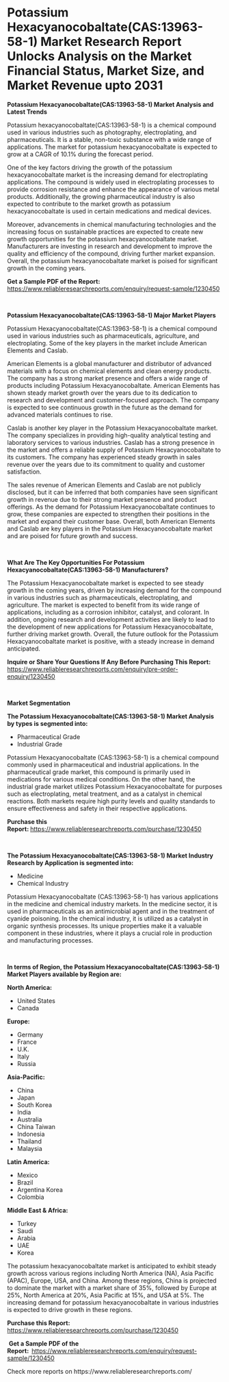 <p><h1>Potassium Hexacyanocobaltate(CAS:13963-58-1) Market Research Report Unlocks Analysis on the Market Financial Status, Market Size, and Market Revenue upto 2031</h1></p><p><strong>Potassium Hexacyanocobaltate(CAS:13963-58-1) Market Analysis and Latest Trends</strong></p>
<p><p>Potassium hexacyanocobaltate(CAS:13963-58-1) is a chemical compound used in various industries such as photography, electroplating, and pharmaceuticals. It is a stable, non-toxic substance with a wide range of applications. The market for potassium hexacyanocobaltate is expected to grow at a CAGR of 10.1% during the forecast period.</p><p>One of the key factors driving the growth of the potassium hexacyanocobaltate market is the increasing demand for electroplating applications. The compound is widely used in electroplating processes to provide corrosion resistance and enhance the appearance of various metal products. Additionally, the growing pharmaceutical industry is also expected to contribute to the market growth as potassium hexacyanocobaltate is used in certain medications and medical devices.</p><p>Moreover, advancements in chemical manufacturing technologies and the increasing focus on sustainable practices are expected to create new growth opportunities for the potassium hexacyanocobaltate market. Manufacturers are investing in research and development to improve the quality and efficiency of the compound, driving further market expansion. Overall, the potassium hexacyanocobaltate market is poised for significant growth in the coming years.</p></p>
<p><strong>Get a Sample PDF of the Report:&nbsp;</strong> <a href="https://www.reliableresearchreports.com/enquiry/request-sample/1230450">https://www.reliableresearchreports.com/enquiry/request-sample/1230450</a></p>
<p>&nbsp;</p>
<p><strong>Potassium Hexacyanocobaltate(CAS:13963-58-1) Major Market Players</strong></p>
<p><p>Potassium Hexacyanocobaltate(CAS:13963-58-1) is a chemical compound used in various industries such as pharmaceuticals, agriculture, and electroplating. Some of the key players in the market include American Elements and Caslab. </p><p>American Elements is a global manufacturer and distributor of advanced materials with a focus on chemical elements and clean energy products. The company has a strong market presence and offers a wide range of products including Potassium Hexacyanocobaltate. American Elements has shown steady market growth over the years due to its dedication to research and development and customer-focused approach. The company is expected to see continuous growth in the future as the demand for advanced materials continues to rise.</p><p>Caslab is another key player in the Potassium Hexacyanocobaltate market. The company specializes in providing high-quality analytical testing and laboratory services to various industries. Caslab has a strong presence in the market and offers a reliable supply of Potassium Hexacyanocobaltate to its customers. The company has experienced steady growth in sales revenue over the years due to its commitment to quality and customer satisfaction.</p><p>The sales revenue of American Elements and Caslab are not publicly disclosed, but it can be inferred that both companies have seen significant growth in revenue due to their strong market presence and product offerings. As the demand for Potassium Hexacyanocobaltate continues to grow, these companies are expected to strengthen their positions in the market and expand their customer base. Overall, both American Elements and Caslab are key players in the Potassium Hexacyanocobaltate market and are poised for future growth and success.</p></p>
<p>&nbsp;</p>
<p><strong>What Are The Key Opportunities For Potassium Hexacyanocobaltate(CAS:13963-58-1) Manufacturers?</strong></p>
<p><p>The Potassium Hexacyanocobaltate market is expected to see steady growth in the coming years, driven by increasing demand for the compound in various industries such as pharmaceuticals, electroplating, and agriculture. The market is expected to benefit from its wide range of applications, including as a corrosion inhibitor, catalyst, and colorant. In addition, ongoing research and development activities are likely to lead to the development of new applications for Potassium Hexacyanocobaltate, further driving market growth. Overall, the future outlook for the Potassium Hexacyanocobaltate market is positive, with a steady increase in demand anticipated.</p></p>
<p><strong>Inquire or Share Your Questions If Any Before Purchasing This Report:</strong> <a href="https://www.reliableresearchreports.com/enquiry/pre-order-enquiry/1230450">https://www.reliableresearchreports.com/enquiry/pre-order-enquiry/1230450</a></p>
<p>&nbsp;</p>
<p><strong>Market Segmentation</strong></p>
<p><strong>The Potassium Hexacyanocobaltate(CAS:13963-58-1) Market Analysis by types is segmented into:</strong></p>
<p><ul><li>Pharmaceutical Grade</li><li>Industrial Grade</li></ul></p>
<p><p>Potassium Hexacyanocobaltate (CAS:13963-58-1) is a chemical compound commonly used in pharmaceutical and industrial applications. In the pharmaceutical grade market, this compound is primarily used in medications for various medical conditions. On the other hand, the industrial grade market utilizes Potassium Hexacyanocobaltate for purposes such as electroplating, metal treatment, and as a catalyst in chemical reactions. Both markets require high purity levels and quality standards to ensure effectiveness and safety in their respective applications.</p></p>
<p><strong>Purchase this Report:&nbsp;</strong><a href="https://www.reliableresearchreports.com/purchase/1230450">https://www.reliableresearchreports.com/purchase/1230450</a></p>
<p>&nbsp;</p>
<p><strong>The Potassium Hexacyanocobaltate(CAS:13963-58-1) Market Industry Research by Application is segmented into:</strong></p>
<p><ul><li>Medicine</li><li>Chemical Industry</li></ul></p>
<p><p>Potassium Hexacyanocobaltate (CAS:13963-58-1) has various applications in the medicine and chemical industry markets. In the medicine sector, it is used in pharmaceuticals as an antimicrobial agent and in the treatment of cyanide poisoning. In the chemical industry, it is utilized as a catalyst in organic synthesis processes. Its unique properties make it a valuable component in these industries, where it plays a crucial role in production and manufacturing processes.</p></p>
<p>&nbsp;</p>
<p><strong>In terms of Region, the Potassium Hexacyanocobaltate(CAS:13963-58-1) Market Players available by Region are:</strong></p>
<p>
    <p> <strong> North America: </strong>
        <ul>
            <li>United States</li>
            <li>Canada</li>
        </ul>
        </p> 
    <p> <strong> Europe: </strong>
        <ul>
            <li>Germany</li>
            <li>France</li>
            <li>U.K.</li>
            <li>Italy</li>
            <li>Russia</li>
        </ul>
        </p> 
    <p> <strong> Asia-Pacific: </strong>
        <ul>
            <li>China</li>
            <li>Japan</li>
            <li>South Korea</li>
            <li>India</li>
            <li>Australia</li>
            <li>China Taiwan</li>
            <li>Indonesia</li>
            <li>Thailand</li>
            <li>Malaysia</li>
        </ul>
        </p> 
    <p> <strong> Latin America: </strong>
        <ul>
            <li>Mexico</li>
            <li>Brazil</li>
            <li>Argentina Korea</li>
            <li>Colombia</li>
        </ul>
        </p> 
    <p> <strong> Middle East & Africa: </strong>
        <ul>
            <li>Turkey</li>
            <li>Saudi</li>
            <li>Arabia</li>
            <li>UAE</li>
            <li>Korea</li>
        </ul>
    </p>
    </p>
<p><p>The potassium hexacyanocobaltate market is anticipated to exhibit steady growth across various regions including North America (NA), Asia Pacific (APAC), Europe, USA, and China. Among these regions, China is projected to dominate the market with a market share of 35%, followed by Europe at 25%, North America at 20%, Asia Pacific at 15%, and USA at 5%. The increasing demand for potassium hexacyanocobaltate in various industries is expected to drive growth in these regions.</p></p>
<p><strong>Purchase this Report: </strong><a href="https://www.reliableresearchreports.com/purchase/1230450">https://www.reliableresearchreports.com/purchase/1230450</a></p>
<p>&nbsp;<strong>Get a Sample PDF of the Report:&nbsp;&nbsp;</strong><a href="https://www.reliableresearchreports.com/enquiry/request-sample/1230450">https://www.reliableresearchreports.com/enquiry/request-sample/1230450</a></p>
<p><strong></strong></p>
<p>Check more reports on https://www.reliableresearchreports.com/</p>